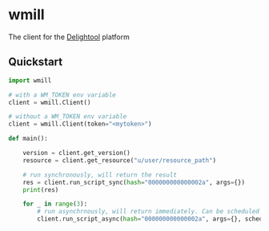 # wmill

The client for the [Delightool](https://delightool.dev) platform

## Quickstart

```python
import wmill

# with a WM_TOKEN env variable
client = wmill.Client()

# without a WM_TOKEN env variable
client = wmill.Client(token="<mytoken>")

def main():

    version = client.get_version()
    resource = client.get_resource("u/user/resource_path")

    # run synchronously, will return the result
    res = client.run_script_sync(hash="000000000000002a", args={})
    print(res)

    for _ in range(3):
        # run asynchrnously, will return immediately. Can be scheduled
        client.run_script_async(hash="000000000000002a", args={}, scheduled_in_secs=10)
```
